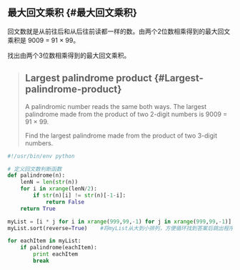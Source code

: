 ## **最大回文乘积** {#最大回文乘积}

回文数就是从前往后和从后往前读都一样的数。由两个2位数相乘得到的最大回文乘积是 9009 = 91 × 99。

找出由两个3位数相乘得到的最大回文乘积。

> ## **Largest palindrome product** {#Largest-palindrome-product}
>
> A palindromic number reads the same both ways. The largest palindrome made from the product of two 2-digit numbers is 9009 = 91 × 99.
>
> Find the largest palindrome made from the product of two 3-digit numbers.

```py
#!/usr/bin/env python

# 定义回文数判断函数
def palindrome(n):
    lenN = len(str(n))
    for i in xrange(lenN/2):
        if str(n)[i] != str(n)[-1-i]:
            return False
    return True

myList = [i * j for i in xrange(999,99,-1) for j in xrange(999,99,-1)]
myList.sort(reverse=True)    #将myList从大到小排列，方便循环找到答案后跳出程序。

for eachItem in myList:
    if palindrome(eachItem):
        print eachItem
        break
```



